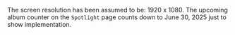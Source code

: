The screen resolution has been assumed to be: 1920 x 1080.
The upcoming album counter on the `Spotlight` page counts down to June 30, 2025 just to show implementation.

